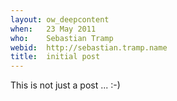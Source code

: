 ```yaml
---
layout: ow_deepcontent
when:   23 May 2011
who:    Sebastian Tramp
webid:  http://sebastian.tramp.name
title:  initial post
---
```


This is not just a post ... :-)
